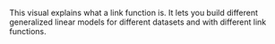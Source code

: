 This visual explains what a link function is.
It lets you build different generalized linear
models for different datasets and with different
link functions.
